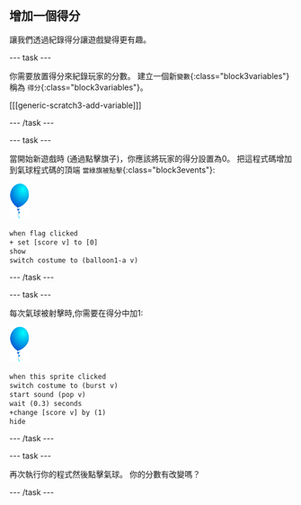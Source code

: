 ## 增加一個得分

讓我們透過紀錄得分讓遊戲變得更有趣。

--- task ---

你需要放置得分來紀錄玩家的分數。 建立一個新`變數`{:class="block3variables"} 稱為 `得分`{:class="block3variables"}。

[[[generic-scratch3-add-variable]]]

--- /task ---

--- task ---

當開始新遊戲時 (通過點擊旗子)，你應該將玩家的得分設置為0。 把這程式碼增加到氣球程式碼的頂端 `當綠旗被點擊`{:class="block3events"}:

![氣球角色](images/balloon-sprite.png)

```blocks3
when flag clicked
+ set [score v] to [0]
show
switch costume to (balloon1-a v)
```

--- /task ---

--- task ---

每次氣球被射擊時,你需要在得分中加1:

![氣球角色](images/balloon-sprite.png)

```blocks3
when this sprite clicked
switch costume to (burst v)
start sound (pop v)
wait (0.3) seconds
+change [score v] by (1)
hide
```

--- /task ---

--- task ---

再次執行你的程式然後點擊氣球。 你的分數有改變嗎？

--- /task ---

